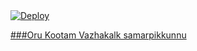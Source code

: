 <a href="https://heroku.com/deploy?template=https://github.com/kamarjahan/EVA-EDIT-AUTO-FILTER-BOT">
  <img src="https://www.herokucdn.com/deploy/button.svg" alt="Deploy">









###Oru Kootam Vazhakalk samarpikkunnu

